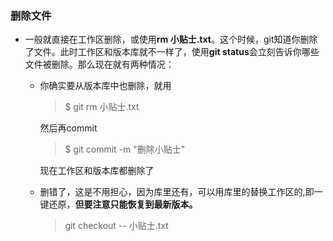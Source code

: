 ### 删除文件

- 一般就直接在工作区删除，或使用**rm 小贴士.txt**。这个时候，git知道你删除了文件。此时工作区和版本库就不一样了，使用**git status**会立刻告诉你哪些文件被删除。那么现在就有两种情况：

  - 你确实要从版本库中也删除，就用

    > $ git rm 小贴士.txt

    然后再commit

    > $ git commit -m "删除小贴士"

    现在工作区和版本库都删除了

  - 删错了，这是不用担心，因为库里还有，可以用库里的替换工作区的,即一键还原，**但要注意只能恢复到最新版本。**

    > git checkout -- 小贴士.txt

    